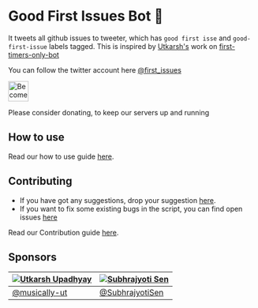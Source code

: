 # Good First Issues Bot :robot:

It tweets all github issues to tweeter, which has `good first isse` and `good-first-issue` labels tagged.
This is inspired by [Utkarsh's](https://github.com/musically-ut) work on [first-timers-only-bot](https://github.com/musically-ut/first-timers-only-bot)

You can follow the twitter account here [@first_issues](https://twitter.com/first_issues)

<a href="https://www.patreon.com/bePatron?u=15454240" target="_blank"><img src="https://c5.patreon.com/external/logo/become_a_patron_button.png" alt="Become a Patron!" height="41"></a>

Please consider donating, to keep our servers up and running 

## How to use
Read our how to use guide [here](HOW_TO_USE.md).

## Contributing
- If you have got any suggestions, drop your suggestion [here](https://github.com/arshadkazmi42/first-issues/issues/new).
- If you want to fix some existing bugs in the script, you can find open issues [here](https://github.com/arshadkazmi42/first-issues/issues)

Read our Contribution guide [here](Contribution.md).

## Sponsors

[![Utkarsh Upadhyay](https://github.com/musically-ut.png?size=60)](https://github.com/musically-ut) | [![Subhrajyoti Sen](https://github.com/SubhrajyotiSen.png?size=60)](https://github.com/SubhrajyotiSen) | 
| --- | --- |
[@musically-ut](https://github.com/musically-ut) | [@SubhrajyotiSen](https://github.com/SubhrajyotiSen) 

